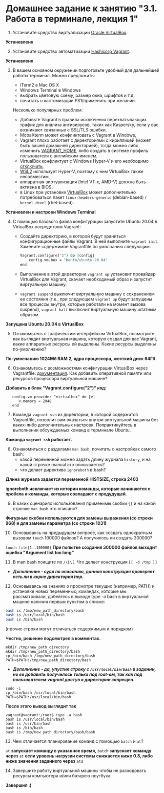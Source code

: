 # Домашнее задание к занятию "3.1. Работа в терминале, лекция 1"

1. Установите средство виртуализации [Oracle VirtualBox](https://www.virtualbox.org/).

**Установлено**

2. Установите средство автоматизации [Hashicorp Vagrant](https://www.vagrantup.com/).

**Установлено**

3. В вашем основном окружении подготовьте удобный для дальнейшей работы терминал. Можно предложить:

    * iTerm2 в Mac OS X
    * Windows Terminal в Windows
    * выбрать цветовую схему, размер окна, шрифтов и т.д.
    * почитать о кастомизации PS1/применить при желании.

   Несколько популярных проблем:
    * Добавьте Vagrant в правила исключения перехватывающих трафик для анализа антивирусов, таких как Kaspersky, если у вас возникают связанные с SSL/TLS ошибки,
    * MobaXterm может конфликтовать с Vagrant в Windows,
    * Vagrant плохо работает с директориями с кириллицей (может быть вашей домашней директорией), тогда можно либо изменить [VAGRANT_HOME](https://www.vagrantup.com/docs/other/environmental-variables#vagrant_home), либо создать в системе профиль пользователя с английским именем,
    * VirtualBox конфликтует с Windows Hyper-V и его необходимо [отключить](https://www.vagrantup.com/docs/installation#windows-virtualbox-and-hyper-v),
    * [WSL2](https://docs.microsoft.com/ru-ru/windows/wsl/wsl2-faq#does-wsl-2-use-hyper-v-will-it-be-available-on-windows-10-home) использует Hyper-V, поэтому с ним VirtualBox также несовместим,
    * аппаратная виртуализация (Intel VT-x, AMD-V) должна быть активна в BIOS,
    * в Linux при установке [VirtualBox](https://www.virtualbox.org/wiki/Linux_Downloads) может дополнительно потребоваться пакет `linux-headers-generic` (debian-based) / `kernel-devel` (rhel-based).

**Установлен и настроен Windows Terminal**

4. С помощью базового файла конфигурации запустите Ubuntu 20.04 в VirtualBox посредством Vagrant:

    * Создайте директорию, в которой будут храниться конфигурационные файлы Vagrant. В ней выполните `vagrant init`. Замените содержимое Vagrantfile по умолчанию следующим:

      ```bash
      Vagrant.configure("2") do |config|
          config.vm.box = "bento/ubuntu-20.04"
      end
      ```

    * Выполнение в этой директории `vagrant up` установит провайдер VirtualBox для Vagrant, скачает необходимый образ и запустит виртуальную машину.

    * `vagrant suspend` выключит виртуальную машину с сохранением ее состояния (т.е., при следующем `vagrant up` будут запущены все процессы внутри, которые работали на момент вызова suspend), `vagrant halt` выключит виртуальную машину штатным образом.

**Запущена Ubuntu 20.04 в VirtualBox**

5. Ознакомьтесь с графическим интерфейсом VirtualBox, посмотрите как выглядит виртуальная машина, которую создал для вас Vagrant, какие аппаратные ресурсы ей выделены. Какие ресурсы выделены по-умолчанию?

**По-умолчанию 1024Мб RAM 2, ядра процессора, жесткий диск 64Гб**

6. Ознакомьтесь с возможностями конфигурации VirtualBox через Vagrantfile: [документация](https://www.vagrantup.com/docs/providers/virtualbox/configuration.html). Как добавить оперативной памяти или ресурсов процессора виртуальной машине?

**Добавить в блок "Vagrant.configure("2")" код:**
````
   config.vm.provider "virtualbox" do |v|
      v.memory = 2048
   end
````
7. Команда `vagrant ssh` из директории, в которой содержится Vagrantfile, позволит вам оказаться внутри виртуальной машины без каких-либо дополнительных настроек. Попрактикуйтесь в выполнении обсуждаемых команд в терминале Ubuntu.

**Команда `vagrant ssh` работает.**

8. Ознакомиться с разделами `man bash`, почитать о настройках самого bash:
    * какой переменной можно задать длину журнала `history`, и на какой строчке manual это описывается?
    * что делает директива `ignoreboth` в bash?
   
**Длина журнала задается переменной HISTSIZE, строка 2403**

**ignoreboth исключает из истории команды, которые начинаются с пробела и команды, которые совпадают с предудущей.**

9. В каких сценариях использования применимы скобки `{}` и на какой строчке `man bash` это описано?

**Фигурные скобки используются для замены выражения (со строки 968) и для замены параметра (со строки 1031)**

10. Основываясь на предыдущем вопросе, как создать однократным вызовом `touch` 100000 файлов? А получилось ли создать 300000?

`touch file{1..100000}`
**При попытке создания 300000 файлов выходит ошибка "Argument list too long"**

11. В man bash поищите по `/\[\[`. Что делает конструкция `[[ -d /tmp ]]`

* ***Дополнение - судя по описанию, данная конструкция проверяет есть ли в корне директория tmp.***    

12. Основываясь на знаниях о просмотре текущих (например, PATH) и установке новых переменных; командах, которые мы рассматривали, добейтесь в выводе type -a bash в виртуальной машине наличия первым пунктом в списке:

   ```bash
   bash is /tmp/new_path_directory/bash
   bash is /usr/local/bin/bash
   bash is /bin/bash
   ```
   (прочие строки могут отличаться содержимым и порядком)


**Честно, решение подсмотрел в комментах.**


```angular2html
mkdir /tmp/new_path_directory
mkdir /tmp/new_path_directory/bash
cp /bin/bash /tmp/new_path_directory/bash
PATH=$PATH:/tmp/new_path_directory/bash
```

* ***Дополнение - да, упустил строку с `/usr/local/bin/bash` в задании, но ее добавить получилось только под root-ом, так как под пользователем vagrant доступ к директории запрещен.***

```angular2html
sudo -i
cp /bin/bash /usr/local/bin/bash
PATH=$PATH:/usr/local/bin/bash
```

**После этого вывод выглядит так**

```
vagrant@vagrant:/root$ type -a bash
bash is /usr/local/bin/bash
bash is /usr/bin/bash
bash is /bin/bash
bash is /tmp/new_path_directory/bash/bash
```

13. Чем отличается планирование команд с помощью `batch` и `at`?

`at` **запускает команду в указанное время,** `batch` **запускает команду через** `at` **если уровень нагрузки системы снижается ниже 0.8, либо ниже значения заданного через** `atd `

14. Завершите работу виртуальной машины чтобы не расходовать ресурсы компьютера и/или батарею ноутбука.

**Завершил :)**